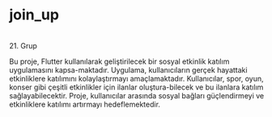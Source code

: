 # join_up

<br>
21. Grup
<br>

Bu proje, Flutter kullanılarak geliştirilecek bir sosyal etkinlik katılım uygulamasını kapsa-maktadır. Uygulama, kullanıcıların gerçek hayattaki etkinliklere katılımını kolaylaştırmayı amaçlamaktadır. Kullanıcılar, spor, oyun, konser gibi çeşitli etkinlikler için ilanlar oluştura-bilecek ve bu ilanlara katılım sağlayabilecektir. Proje, kullanıcılar arasında sosyal bağları güçlendirmeyi ve etkinliklere katılımı artırmayı hedeflemektedir.